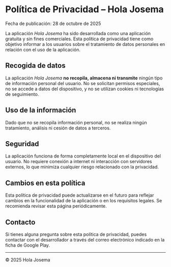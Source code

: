 # Política de Privacidad – Hola Josema

Fecha de publicación: 28 de octubre de 2025

La aplicación *Hola Josema* ha sido desarrollada como una aplicación gratuita y sin fines comerciales. Esta política de privacidad tiene como objetivo informar a los usuarios sobre el tratamiento de datos personales en relación con el uso de la aplicación.

## Recogida de datos

La aplicación *Hola Josema* **no recopila, almacena ni transmite** ningún tipo de información personal del usuario. No se solicitan permisos especiales, no se accede a datos del dispositivo, y no se utilizan cookies ni tecnologías de seguimiento.

## Uso de la información

Dado que no se recopila información personal, no se realiza ningún tratamiento, análisis ni cesión de datos a terceros.

## Seguridad

La aplicación funciona de forma completamente local en el dispositivo del usuario. No requiere conexión a internet ni interacción con servidores externos, lo que minimiza cualquier riesgo relacionado con la privacidad.

## Cambios en esta política

Esta política de privacidad puede actualizarse en el futuro para reflejar cambios en la funcionalidad de la aplicación o en los requisitos legales. Se recomienda revisar esta página periódicamente.

## Contacto

Si tienes alguna pregunta sobre esta política de privacidad, puedes contactar con el desarrollador a través del correo electrónico indicado en la ficha de Google Play.

---

© 2025 Hola Josema

